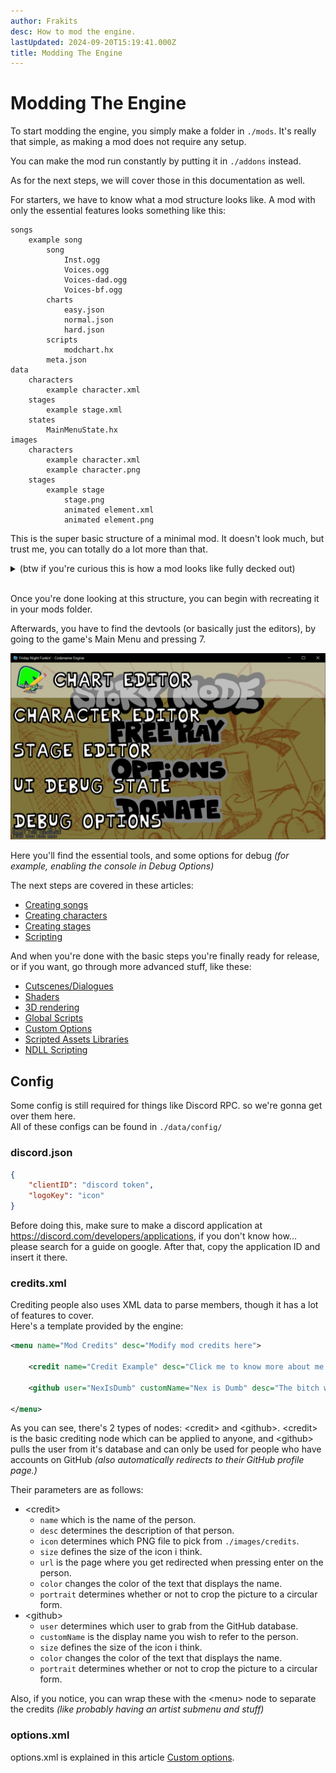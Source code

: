 ```yaml
---
author: Frakits
desc: How to mod the engine.
lastUpdated: 2024-09-20T15:19:41.000Z
title: Modding The Engine
---
```

# Modding The Engine

To start modding the engine, you simply make a folder in ``./mods``. It's really that simple, as making a mod does not require any setup.

You can make the mod run constantly by putting it in ``./addons`` instead.

As for the next steps, we will cover those in this documentation as well.

For starters, we have to know what a mod structure looks like. A mod with only the essential features looks something like this:
```
songs
    example song
        song
            Inst.ogg
            Voices.ogg
            Voices-dad.ogg
            Voices-bf.ogg
        charts
            easy.json
            normal.json
            hard.json
        scripts
            modchart.hx
        meta.json
data
    characters
        example character.xml
    stages
        example stage.xml
    states
        MainMenuState.hx
images
    characters
        example character.xml
        example character.png
    stages
        example stage
            stage.png
            animated element.xml
            animated element.png
```

This is the super basic structure of a minimal mod. It doesn't look much, but trust me, you can totally do a lot more than that.

<details>
    <summary>(btw if you're curious this is how a mod looks like fully decked out)</summary>

```
songs
    example song
        song
            Inst.ogg
            Voices.ogg
            Voices-dad.ogg
            Voices-bf.ogg
            Inst-hard.ogg
            Voices-hard.ogg
            Voices-dad-hard.ogg
            Voices-bf-hard.ogg
        charts
            easy.json
            normal.json
            hard.json
            example custom difficulty.json
        scripts
            modchart.hx
            example script.hx
        meta.json
data
    characters
        example character.xml
        example character.hx
    stages
        example stage.xml
        example stage.hx
    notes
        example notetype.hx
    splashes
        example splashes.xml
    dialogue
        boxes
            example box.xml
            example box.hx
        characters
            example portrait.xml
            example portrait.hx
    config
        credits.xml
        discord.json
        menuItems.txt
        options.xml
    titlescreen
        introText.txt
        titlescreen.xml
    weeks
        weeks
            example week.xml
        characters
            example character.xml
        weeks.txt
images
fonts
sounds
music
shaders
videos
```

fill this shit later
</details>
<br>

Once you're done looking at this structure, you can begin with recreating it in your mods folder.

Afterwards, you have to find the devtools (or basically just the editors), by going to the game's Main Menu and pressing 7.

<img src="./index.png"/>

Here you'll find the essential tools, and some options for debug *(for example, enabling the console in Debug Options)*

The next steps are covered in these articles:
- <a href="./songs/">Creating songs</a>
- <a href="./characters/">Creating characters</a>
- <a href="./stages/">Creating stages</a>
- <a href="./scripting/">Scripting</a>

And when you're done with the basic steps you're finally ready for release, or if you want, go through more advanced stuff, like these:
- <a href="./cutscenes-dialogues.md">Cutscenes/Dialogues</a>
- <a href="./scripting/shaders.md">Shaders</a>
- <a href="./scripting/3d-rendering.md">3D rendering</a>
- <a href="./scripting/global-scripts.md">Global Scripts</a>
- <a href="./scripting/custom-options.md">Custom Options</a>
- <a href="./scripting/scripted-assets-libraries.md">Scripted Assets Libraries</a>
- <a href="./scripting/ndll-scripting.md">NDLL Scripting</a>

## <h2 id="config" sidebar="Config">Config</h2>

Some config is still required for things like Discord RPC. so we're gonna get over them here.<br>
All of these configs can be found in ``./data/config/``

### discord.json
```json
{
	"clientID": "discord token",
	"logoKey": "icon"
}
```
Before doing this, make sure to make a discord application at https://discord.com/developers/applications, if you don't know how... please search for a guide on google. After that, copy the application ID and insert it there.
### credits.xml
Crediting people also uses XML data to parse members, though it has a lot of features to cover.<br>
Here's a template provided by the engine:
```xml
<menu name="Mod Credits" desc="Modify mod credits here">

    <credit name="Credit Example" desc="Click me to know more about me!" icon="credit icon example" size="130" url="https://youtu.be/fugtxz1znVw"/>

    <github user="NexIsDumb" customName="Nex is Dumb" desc="The bitch who made these credits menus" size="100" portrait="false"/>

</menu>
```
As you can see, there's 2 types of nodes: <syntax lang="xml">&lt;credit&gt;</syntax> and <syntax lang="xml">&lt;github&gt;</syntax>. <syntax lang="xml">&lt;credit&gt;</syntax> is the basic crediting node which can be applied to anyone, and <syntax lang="xml">&lt;github&gt;</syntax> pulls the user from it's database and can only be used for people who have accounts on GitHub *(also automatically redirects to their GitHub profile page.)*

Their parameters are as follows:
- <syntax lang="xml">&lt;credit&gt;</syntax> <!-- applies special coloring -->
    - ``name`` which is the name of the person.
    - ``desc`` determines the description of that person.
    - ``icon`` determines which PNG file to pick from ``./images/credits``.
    - ``size`` defines the size of the icon i think.
    - ``url`` is the page where you get redirected when pressing enter on the person.
    - ``color`` changes the color of the text that displays the name.
    - ``portrait`` determines whether or not to crop the picture to a circular form.
- <syntax lang="xml">&lt;github&gt;</syntax>
    - ``user`` determines which user to grab from the GitHub database.
    - ``customName`` is the display name you wish to refer to the person.
    - ``size`` defines the size of the icon i think.
    - ``color`` changes the color of the text that displays the name.
    - ``portrait`` determines whether or not to crop the picture to a circular form.

Also, if you notice, you can wrap these with the <syntax lang="xml">&lt;menu&gt;</syntax> node to separate the credits *(like probably having an artist submenu and stuff)*

### options.xml
options.xml is explained in this article <a href="./scripting/custom-options.md">Custom options</a>.